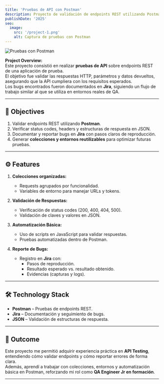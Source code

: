 ```yaml
---
title: 'Pruebas de API con Postman'
description: Proyecto de validación de endpoints REST utilizando Postman, con reporte y documentación de bugs en Jira.
publishDate: '2025'
seo:
  image:
    src: '/project-1.png'
    alt: Captura de pruebas con Postman
---
```


![Pruebas con Postman](/project-1.png)

**Project Overview:**  
Este proyecto consistió en realizar **pruebas de API** sobre endpoints REST de una aplicación de prueba.  
El objetivo fue validar las respuestas HTTP, parámetros y datos devueltos, asegurando que la API cumpliera con los requisitos esperados.  
Los bugs encontrados fueron documentados en **Jira**, siguiendo un flujo de trabajo similar al que se utiliza en entornos reales de QA.

---

## 🎯 Objectives

1. Validar endpoints REST utilizando **Postman**.  
2. Verificar status codes, headers y estructuras de respuesta en JSON.  
3. Documentar y reportar bugs en **Jira** con pasos claros de reproducción.  
4. Generar **colecciones y entornos reutilizables** para optimizar futuras pruebas.  

---

## ⚙️ Features

1. **Colecciones organizadas:**  
   - Requests agrupados por funcionalidad.  
   - Variables de entorno para manejar URLs y tokens.  

2. **Validación de Respuestas:**  
   - Verificación de status codes (200, 400, 404, 500).  
   - Validación de claves y valores en JSON.  

3. **Automatización Básica:**  
   - Uso de scripts en JavaScript para validar respuestas.  
   - Pruebas automatizadas dentro de Postman.  

4. **Reporte de Bugs:**  
   - Registro en **Jira** con:  
     - Pasos de reproducción.  
     - Resultado esperado vs. resultado obtenido.  
     - Evidencias (capturas y logs).  

---

## 🛠️ Technology Stack

- **Postman** – Pruebas de endpoints REST.  
- **Jira** – Documentación y seguimiento de bugs.  
- **JSON** – Validación de estructuras de respuesta.  

---

## 📌 Outcome

Este proyecto me permitió adquirir experiencia práctica en **API Testing**, entendiendo cómo validar endpoints y cómo reportar errores de forma clara.  
Además, aprendí a trabajar con colecciones, entornos y automatización básica en Postman, reforzando mi rol como **QA Engineer Jr en formación**.  

---
